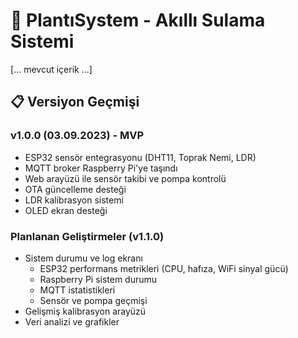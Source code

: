 # 🌱 PlantıSystem - Akıllı Sulama Sistemi

[... mevcut içerik ...]

## 📋 Versiyon Geçmişi

### v1.0.0 (03.09.2023) - MVP
- ESP32 sensör entegrasyonu (DHT11, Toprak Nemi, LDR)
- MQTT broker Raspberry Pi'ye taşındı
- Web arayüzü ile sensör takibi ve pompa kontrolü
- OTA güncelleme desteği
- LDR kalibrasyon sistemi
- OLED ekran desteği

### Planlanan Geliştirmeler (v1.1.0)
- Sistem durumu ve log ekranı
  - ESP32 performans metrikleri (CPU, hafıza, WiFi sinyal gücü)
  - Raspberry Pi sistem durumu
  - MQTT istatistikleri
  - Sensör ve pompa geçmişi
- Gelişmiş kalibrasyon arayüzü
- Veri analizi ve grafikler